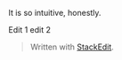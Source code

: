 It is so intuitive, honestly.

Edit 1
edit 2

> Written with [StackEdit](https://stackedit.io/).
<!--stackedit_data:
eyJoaXN0b3J5IjpbLTE5NDQwMjI0NSwtMTM5ODc1ODQ4NywxMz
cwNzM3MDQ2LDczMDk5ODExNl19
-->